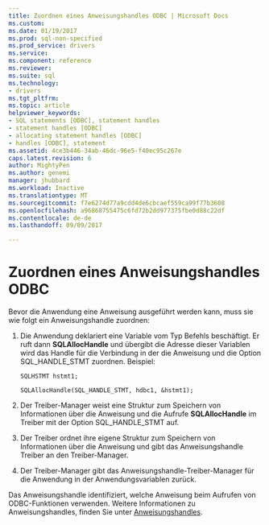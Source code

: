 ```yaml
---
title: Zuordnen eines Anweisungshandles ODBC | Microsoft Docs
ms.custom: 
ms.date: 01/19/2017
ms.prod: sql-non-specified
ms.prod_service: drivers
ms.service: 
ms.component: reference
ms.reviewer: 
ms.suite: sql
ms.technology:
- drivers
ms.tgt_pltfrm: 
ms.topic: article
helpviewer_keywords:
- SQL statements [ODBC], statement handles
- statement handles [ODBC]
- allocating statement handles [ODBC]
- handles [ODBC], statement
ms.assetid: 4ce3b446-34ab-46dc-96e5-f40ec95c267e
caps.latest.revision: 6
author: MightyPen
ms.author: genemi
manager: jhubbard
ms.workload: Inactive
ms.translationtype: MT
ms.sourcegitcommit: f7e6274d77a9cdd4de6cbcaef559ca99f77b3608
ms.openlocfilehash: a96868755475c6fd72b2dd977375fbe0d88c22df
ms.contentlocale: de-de
ms.lasthandoff: 09/09/2017

---
```

# <a name="allocating-a-statement-handle-odbc"></a>Zuordnen eines Anweisungshandles ODBC
Bevor die Anwendung eine Anweisung ausgeführt werden kann, muss sie wie folgt ein Anweisungshandle zuordnen:  
  
1.  Die Anwendung deklariert eine Variable vom Typ Befehls beschäftigt. Er ruft dann **SQLAllocHandle** und übergibt die Adresse dieser Variablen wird das Handle für die Verbindung in der die Anweisung und die Option SQL_HANDLE_STMT zuordnen. Beispiel:  
  
    ```  
    SQLHSTMT hstmt1;  
  
    SQLAllocHandle(SQL_HANDLE_STMT, hdbc1, &hstmt1);  
    ```  
  
2.  Der Treiber-Manager weist eine Struktur zum Speichern von Informationen über die Anweisung und die Aufrufe **SQLAllocHandle** im Treiber mit der Option SQL_HANDLE_STMT auf.  
  
3.  Der Treiber ordnet ihre eigene Struktur zum Speichern von Informationen über die Anweisung und gibt das Anweisungshandle Treiber an den Treiber-Manager.  
  
4.  Der Treiber-Manager gibt das Anweisungshandle-Treiber-Manager für die Anwendung in der Anwendungsvariablen zurück.  
  
 Das Anweisungshandle identifiziert, welche Anweisung beim Aufrufen von ODBC-Funktionen verwenden. Weitere Informationen zu Anweisungshandles, finden Sie unter [Anweisungshandles](../../../odbc/reference/develop-app/statement-handles.md).

